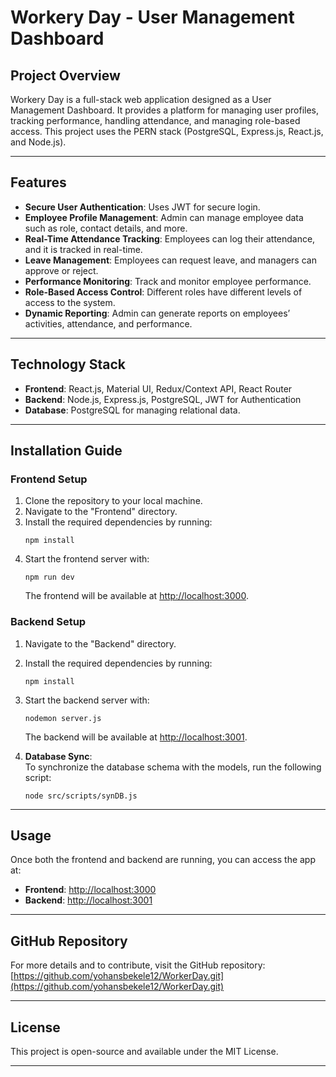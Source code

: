 

# Workery Day - User Management Dashboard

## Project Overview  
Workery Day is a full-stack web application designed as a User Management Dashboard. It provides a platform for managing user profiles, tracking performance, handling attendance, and managing role-based access. This project uses the PERN stack (PostgreSQL, Express.js, React.js, and Node.js).

---

## Features  
- **Secure User Authentication**: Uses JWT for secure login.
- **Employee Profile Management**: Admin can manage employee data such as role, contact details, and more.
- **Real-Time Attendance Tracking**: Employees can log their attendance, and it is tracked in real-time.
- **Leave Management**: Employees can request leave, and managers can approve or reject.
- **Performance Monitoring**: Track and monitor employee performance.
- **Role-Based Access Control**: Different roles have different levels of access to the system.
- **Dynamic Reporting**: Admin can generate reports on employees’ activities, attendance, and performance.

---

## Technology Stack  
- **Frontend**: React.js, Material UI, Redux/Context API, React Router
- **Backend**: Node.js, Express.js, PostgreSQL, JWT for Authentication
- **Database**: PostgreSQL for managing relational data.

---

## Installation Guide

### Frontend Setup  
1. Clone the repository to your local machine.
2. Navigate to the "Frontend" directory.
3. Install the required dependencies by running:
   ```
   npm install
   ```
4. Start the frontend server with:
   ```
   npm run dev
   ```
   The frontend will be available at [http://localhost:3000](http://localhost:3000).

### Backend Setup  
1. Navigate to the "Backend" directory.
2. Install the required dependencies by running:
   ```
   npm install
   ```
3. Start the backend server with:
   ```
   nodemon server.js
   ```
   The backend will be available at [http://localhost:3001](http://localhost:3001).

4. **Database Sync**:  
   To synchronize the database schema with the models, run the following script:
   ```
   node src/scripts/synDB.js
   ```

---

## Usage

Once both the frontend and backend are running, you can access the app at:
- **Frontend**: [http://localhost:3000](http://localhost:3000)
- **Backend**: [http://localhost:3001](http://localhost:3001)

---

## GitHub Repository

For more details and to contribute, visit the GitHub repository:  
[https://github.com/yohansbekele12/WorkerDay.git](https://github.com/yohansbekele12/WorkerDay.git)

---

## License

This project is open-source and available under the MIT License.

---

